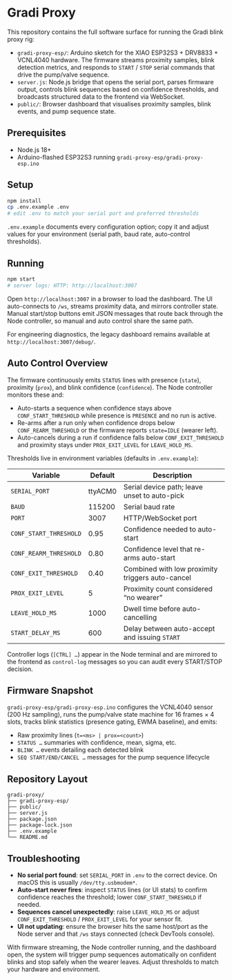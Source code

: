 Gradi Proxy
===========

This repository contains the full software surface for running the Gradi blink proxy rig:

- `gradi-proxy-esp/`: Arduino sketch for the XIAO ESP32S3 + DRV8833 + VCNL4040 hardware. The firmware streams proximity samples, blink detection metrics, and responds to `START` / `STOP` serial commands that drive the pump/valve sequence.
- `server.js`: Node.js bridge that opens the serial port, parses firmware output, controls blink sequences based on confidence thresholds, and broadcasts structured data to the frontend via WebSocket.
- `public/`: Browser dashboard that visualises proximity samples, blink events, and pump sequence state.

Prerequisites
-------------

- Node.js 18+
- Arduino-flashed ESP32S3 running `gradi-proxy-esp/gradi-proxy-esp.ino`

Setup
-----

```bash
npm install
cp .env.example .env
# edit .env to match your serial port and preferred thresholds
```

`.env.example` documents every configuration option; copy it and adjust values for your environment (serial path, baud rate, auto-control thresholds).

Running
-------

```bash
npm start
# server logs: HTTP: http://localhost:3007
```

Open `http://localhost:3007` in a browser to load the dashboard. The UI auto-connects to `/ws`, streams proximity data, and mirrors controller state. Manual start/stop buttons emit JSON messages that route back through the Node controller, so manual and auto control share the same path.

For engineering diagnostics, the legacy dashboard remains available at `http://localhost:3007/debug/`.

Auto Control Overview
---------------------

The firmware continuously emits `STATUS` lines with presence (`state`), proximity (`prox`), and blink confidence (`confidence`). The Node controller monitors these and:

- Auto-starts a sequence when confidence stays above `CONF_START_THRESHOLD` while presence is `PRESENCE` and no run is active.
- Re-arms after a run only when confidence drops below `CONF_REARM_THRESHOLD` or the firmware reports `state=IDLE` (wearer left).
- Auto-cancels during a run if confidence falls below `CONF_EXIT_THRESHOLD` and proximity stays under `PROX_EXIT_LEVEL` for `LEAVE_HOLD_MS`.

Thresholds live in environment variables (defaults in `.env.example`):

| Variable | Default | Description |
| --- | --- | --- |
| `SERIAL_PORT` | ttyACM0 | Serial device path; leave unset to auto-pick |
| `BAUD` | 115200 | Serial baud rate |
| `PORT` | 3007 | HTTP/WebSocket port |
| `CONF_START_THRESHOLD` | 0.95 | Confidence needed to auto-start |
| `CONF_REARM_THRESHOLD` | 0.80 | Confidence level that re-arms auto-start |
| `CONF_EXIT_THRESHOLD` | 0.40 | Combined with low proximity triggers auto-cancel |
| `PROX_EXIT_LEVEL` | 5 | Proximity count considered “no wearer” |
| `LEAVE_HOLD_MS` | 1000 | Dwell time before auto-cancelling |
| `START_DELAY_MS` | 600 | Delay between auto-accept and issuing `START` |

Controller logs (`[CTRL] …`) appear in the Node terminal and are mirrored to the frontend as `control-log` messages so you can audit every START/STOP decision.

Firmware Snapshot
-----------------

`gradi-proxy-esp/gradi-proxy-esp.ino` configures the VCNL4040 sensor (200 Hz sampling), runs the pump/valve state machine for 16 frames × 4 slots, tracks blink statistics (presence gating, EWMA baseline), and emits:

- Raw proximity lines (`t=<ms> | prox=<count>`)
- `STATUS …` summaries with confidence, mean, sigma, etc.
- `BLINK …` events detailing each detected blink
- `SEQ START/END/CANCEL …` messages for the pump sequence lifecycle

Repository Layout
-----------------

```
gradi-proxy/
├── gradi-proxy-esp/
├── public/
├── server.js
├── package.json
├── package-lock.json
├── .env.example
└── README.md
```

Troubleshooting
---------------

- **No serial port found**: set `SERIAL_PORT` in `.env` to the correct device. On macOS this is usually `/dev/tty.usbmodem*`.
- **Auto-start never fires**: inspect `STATUS` lines (or UI stats) to confirm confidence reaches the threshold; lower `CONF_START_THRESHOLD` if needed.
- **Sequences cancel unexpectedly**: raise `LEAVE_HOLD_MS` or adjust `CONF_EXIT_THRESHOLD` / `PROX_EXIT_LEVEL` for your sensor fit.
- **UI not updating**: ensure the browser hits the same host/port as the Node server and that `/ws` stays connected (check DevTools console).

With firmware streaming, the Node controller running, and the dashboard open, the system will trigger pump sequences automatically on confident blinks and stop safely when the wearer leaves. Adjust thresholds to match your hardware and environment.
